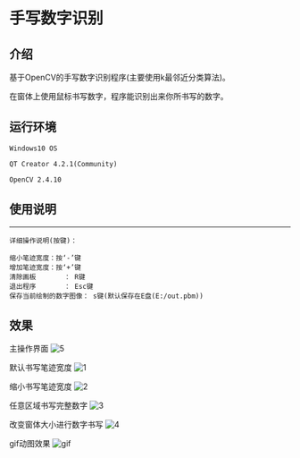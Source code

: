 # 手写数字识别

介绍
---------------------

基于OpenCV的手写数字识别程序(主要使用k最邻近分类算法)。

在窗体上使用鼠标书写数字，程序能识别出来你所书写的数字。

运行环境
------------------------

	Windows10 OS

	QT Creator 4.2.1(Community)

	OpenCV 2.4.10

使用说明
-----------------------
-------------------------------------------------------------------

	详细操作说明(按键)：

	缩小笔迹宽度：按‘-’键
	增加笔迹宽度：按‘+’键
	清除画板	   ： R键
	退出程序	   ： Esc键
	保存当前绘制的数字图像： s键(默认保存在E盘(E:/out.pbm))

效果
----------------

主操作界面
![5](https://github.com/liufushihai/Handwritten_Digit_Recognition/blob/master/Images/5.png)

默认书写笔迹宽度
![1](https://github.com/liufushihai/Handwritten_Digit_Recognition/blob/master/Images/1.png) 

缩小书写笔迹宽度
![2](https://github.com/liufushihai/Handwritten_Digit_Recognition/blob/master/Images/2.png) 

任意区域书写完整数字
![3](https://github.com/liufushihai/Handwritten_Digit_Recognition/blob/master/Images/3.png) 

改变窗体大小进行数字书写
![4](https://github.com/liufushihai/Handwritten_Digit_Recognition/blob/master/Images/4.png)

gif动图效果
![gif](https://github.com/liufushihai/Handwritten_Digit_Recognition/blob/master/Images/Handwritten_Digit_Recognition2.gif)
